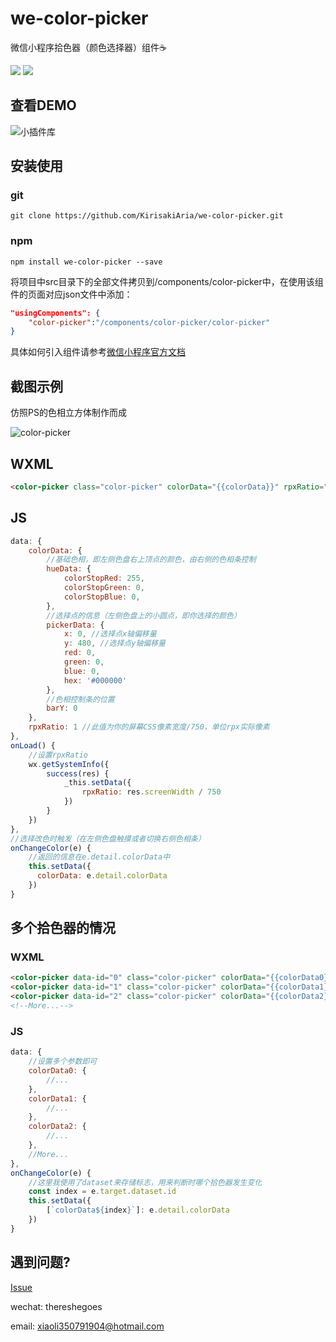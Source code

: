 # we-color-picker

微信小程序拾色器（颜色选择器）组件☕

[![](https://img.shields.io/npm/v/we-color-picker.svg)](https://www.npmjs.com/package/we-color-picker/)
[![](https://img.shields.io/badge/小程序-@拾色器-green.svg)]()

## 查看DEMO

![小插件库](https://i.loli.net/2019/01/02/5c2c2f86cce15.jpg)

## 安装使用

### git

```
git clone https://github.com/KirisakiAria/we-color-picker.git
```

### npm

```
npm install we-color-picker --save
```

将项目中src目录下的全部文件拷贝到/components/color-picker中，在使用该组件的页面对应json文件中添加：
```json
"usingComponents": {
    "color-picker":"/components/color-picker/color-picker"
}
```
具体如何引入组件请参考[微信小程序官方文档](https://developers.weixin.qq.com/miniprogram/dev/framework/custom-component/wxml-wxss.html)

## 截图示例

仿照PS的色相立方体制作而成

![color-picker](https://i.loli.net/2019/01/02/5c2c2f86a2426.jpg)

## WXML

```HTML
<color-picker class="color-picker" colorData="{{colorData}}" rpxRatio="{{rpxRatio}}" bindchangecolor="onChangeColor"></color-picker>
```

## JS

```javascript
data: {
    colorData: {
        //基础色相，即左侧色盘右上顶点的颜色，由右侧的色相条控制
        hueData: {
            colorStopRed: 255,
            colorStopGreen: 0,
            colorStopBlue: 0,
        },
        //选择点的信息（左侧色盘上的小圆点，即你选择的颜色）
        pickerData: {
            x: 0, //选择点x轴偏移量
            y: 480, //选择点y轴偏移量
            red: 0, 
            green: 0,
            blue: 0, 
            hex: '#000000'
        },
        //色相控制条的位置
        barY: 0
    },
    rpxRatio: 1 //此值为你的屏幕CSS像素宽度/750，单位rpx实际像素
},
onLoad() {
    //设置rpxRatio
    wx.getSystemInfo({
        success(res) {
            _this.setData({
                rpxRatio: res.screenWidth / 750
            })
        }
    })
},
//选择改色时触发（在左侧色盘触摸或者切换右侧色相条）
onChangeColor(e) {
    //返回的信息在e.detail.colorData中
    this.setData({
      colorData: e.detail.colorData
    })
}
```

## 多个拾色器的情况

### WXML
```HTML
<color-picker data-id="0" class="color-picker" colorData="{{colorData0}}" rpxRatio="{{rpxRatio}}" bindchangecolor="onChangeColor"></color-picker>
<color-picker data-id="1" class="color-picker" colorData="{{colorData1}}" rpxRatio="{{rpxRatio}}" bindchangecolor="onChangeColor"></color-picker>
<color-picker data-id="2" class="color-picker" colorData="{{colorData2}}" rpxRatio="{{rpxRatio}}" bindchangecolor="onChangeColor"></color-picker>
<!--More...-->
```

### JS
```javascript
data: {
    //设置多个参数即可
    colorData0: {
        //...
    },
    colorData1: {
        //...
    },
    colorData2: {
        //...
    },
    //More...
},
onChangeColor(e) {
    //这里我使用了dataset来存储标志，用来判断时哪个拾色器发生变化
    const index = e.target.dataset.id
    this.setData({
        [`colorData${index}`]: e.detail.colorData
    })
}
```

## 遇到问题?

[Issue](https://github.com/KirisakiAria/we-color-picker/issues)

wechat: thereshegoes 

email: xiaoli350791904@hotmail.com
